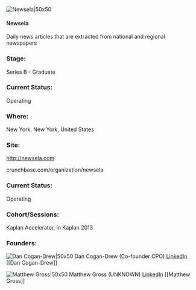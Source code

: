 

![Newsela|50x50](https://apimg.techstars.com/connect/images/image_files/54931af0740ea75b7e000004/original/Newsela.jpeg)

#### Newsela
Daily news articles that are extracted from national and regional newspapers

### Stage: 
Series B - Graduate 

### Current Status: 
Operating

### Where:
New York, New York, United States

### Site:
http://newsela.com



crunchbase.com/organization/newsela

### Current Status: 
Operating

### Cohort/Sessions: 
Kaplan Accelerator, in Kaplan 2013

### Founders: 

![Dan Cogan-Drew|50x50](http://gravatar.com/avatar/7f4357afbfb01e51836dbd751dbc74ce.png?s=150&d=identicon) Dan Cogan-Drew (Co-founder CPO) [LinkedIn](https://linkedin.com/in/dan-cogan-drew-4969411) [[Dan Cogan-Drew]]

![Matthew Gross|50x50](https://s3.amazonaws.com/photos.angel.co/users/209852-medium_jpg?1355315996) Matthew Gross (UNKNOWN) [LinkedIn](https://linkedin.com/in/matthew-gross-0a317612) [[Matthew Gross]]


